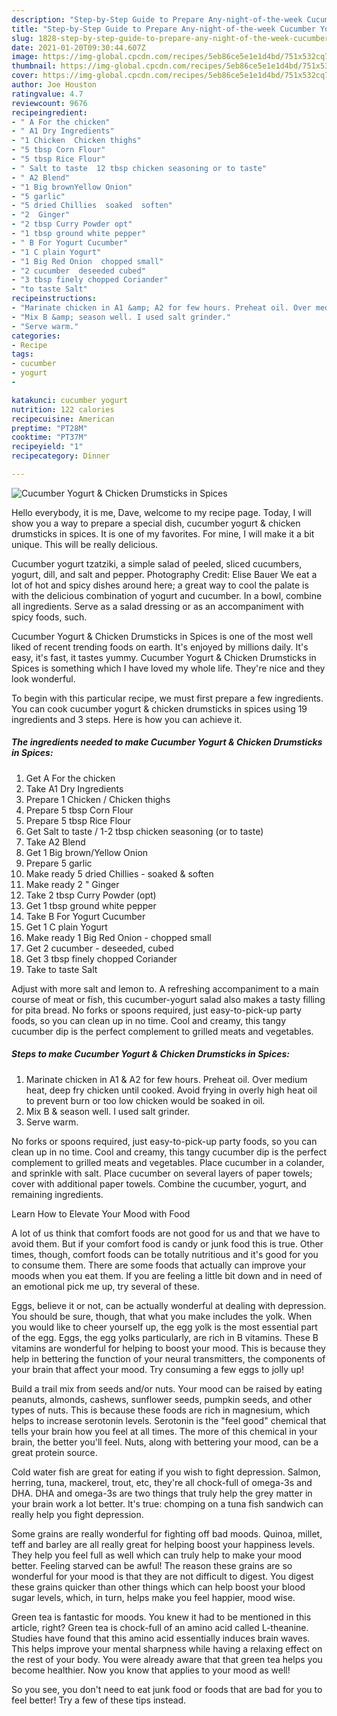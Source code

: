 ```yaml
---
description: "Step-by-Step Guide to Prepare Any-night-of-the-week Cucumber Yogurt &amp;amp; Chicken Drumsticks in Spices"
title: "Step-by-Step Guide to Prepare Any-night-of-the-week Cucumber Yogurt &amp;amp; Chicken Drumsticks in Spices"
slug: 1828-step-by-step-guide-to-prepare-any-night-of-the-week-cucumber-yogurt-and-amp-chicken-drumsticks-in-spices
date: 2021-01-20T09:30:44.607Z
image: https://img-global.cpcdn.com/recipes/5eb86ce5e1e1d4bd/751x532cq70/cucumber-yogurt-chicken-drumsticks-in-spices-recipe-main-photo.jpg
thumbnail: https://img-global.cpcdn.com/recipes/5eb86ce5e1e1d4bd/751x532cq70/cucumber-yogurt-chicken-drumsticks-in-spices-recipe-main-photo.jpg
cover: https://img-global.cpcdn.com/recipes/5eb86ce5e1e1d4bd/751x532cq70/cucumber-yogurt-chicken-drumsticks-in-spices-recipe-main-photo.jpg
author: Joe Houston
ratingvalue: 4.7
reviewcount: 9676
recipeingredient:
- " A For the chicken"
- " A1 Dry Ingredients"
- "1 Chicken  Chicken thighs"
- "5 tbsp Corn Flour"
- "5 tbsp Rice Flour"
- " Salt to taste  12 tbsp chicken seasoning or to taste"
- " A2 Blend"
- "1 Big brownYellow Onion"
- "5 garlic"
- "5 dried Chillies  soaked  soften"
- "2  Ginger"
- "2 tbsp Curry Powder opt"
- "1 tbsp ground white pepper"
- " B For Yogurt Cucumber"
- "1 C plain Yogurt"
- "1 Big Red Onion  chopped small"
- "2 cucumber  deseeded cubed"
- "3 tbsp finely chopped Coriander"
- "to taste Salt"
recipeinstructions:
- "Marinate chicken in A1 &amp; A2 for few hours. Preheat oil. Over medium heat, deep fry chicken until cooked. Avoid frying in overly high heat oil to prevent burn or too low chicken would be soaked in oil."
- "Mix B &amp; season well. I used salt grinder."
- "Serve warm."
categories:
- Recipe
tags:
- cucumber
- yogurt
- 

katakunci: cucumber yogurt  
nutrition: 122 calories
recipecuisine: American
preptime: "PT28M"
cooktime: "PT37M"
recipeyield: "1"
recipecategory: Dinner

---
```



![Cucumber Yogurt &amp; Chicken Drumsticks in Spices](https://img-global.cpcdn.com/recipes/5eb86ce5e1e1d4bd/751x532cq70/cucumber-yogurt-chicken-drumsticks-in-spices-recipe-main-photo.jpg)

Hello everybody, it is me, Dave, welcome to my recipe page. Today, I will show you a way to prepare a special dish, cucumber yogurt &amp; chicken drumsticks in spices. It is one of my favorites. For mine, I will make it a bit unique. This will be really delicious.

Cucumber yogurt tzatziki, a simple salad of peeled, sliced cucumbers, yogurt, dill, and salt and pepper. Photography Credit: Elise Bauer We eat a lot of hot and spicy dishes around here; a great way to cool the palate is with the delicious combination of yogurt and cucumber. In a bowl, combine all ingredients. Serve as a salad dressing or as an accompaniment with spicy foods, such.

Cucumber Yogurt &amp; Chicken Drumsticks in Spices is one of the most well liked of recent trending foods on earth. It's enjoyed by millions daily. It's easy, it's fast, it tastes yummy. Cucumber Yogurt &amp; Chicken Drumsticks in Spices is something which I have loved my whole life. They're nice and they look wonderful.


To begin with this particular recipe, we must first prepare a few ingredients. You can cook cucumber yogurt &amp; chicken drumsticks in spices using 19 ingredients and 3 steps. Here is how you can achieve it.

<!--inarticleads1-->

##### The ingredients needed to make Cucumber Yogurt &amp; Chicken Drumsticks in Spices:

1. Get  A For the chicken
1. Take  A1 Dry Ingredients
1. Prepare 1 Chicken / Chicken thighs
1. Prepare 5 tbsp Corn Flour
1. Prepare 5 tbsp Rice Flour
1. Get  Salt to taste / 1-2 tbsp chicken seasoning (or to taste)
1. Take  A2 Blend
1. Get 1 Big brown/Yellow Onion
1. Prepare 5 garlic
1. Make ready 5 dried Chillies - soaked &amp; soften
1. Make ready 2 &#34; Ginger
1. Take 2 tbsp Curry Powder (opt)
1. Get 1 tbsp ground white pepper
1. Take  B For Yogurt Cucumber
1. Get 1 C plain Yogurt
1. Make ready 1 Big Red Onion - chopped small
1. Get 2 cucumber - deseeded, cubed
1. Get 3 tbsp finely chopped Coriander
1. Take to taste Salt


Adjust with more salt and lemon to. A refreshing accompaniment to a main course of meat or fish, this cucumber-yogurt salad also makes a tasty filling for pita bread. No forks or spoons required, just easy-to-pick-up party foods, so you can clean up in no time. Cool and creamy, this tangy cucumber dip is the perfect complement to grilled meats and vegetables. 

<!--inarticleads2-->

##### Steps to make Cucumber Yogurt &amp; Chicken Drumsticks in Spices:

1. Marinate chicken in A1 &amp; A2 for few hours. Preheat oil. Over medium heat, deep fry chicken until cooked. Avoid frying in overly high heat oil to prevent burn or too low chicken would be soaked in oil.
1. Mix B &amp; season well. I used salt grinder.
1. Serve warm.


No forks or spoons required, just easy-to-pick-up party foods, so you can clean up in no time. Cool and creamy, this tangy cucumber dip is the perfect complement to grilled meats and vegetables. Place cucumber in a colander, and sprinkle with salt. Place cucumber on several layers of paper towels; cover with additional paper towels. Combine the cucumber, yogurt, and remaining ingredients. 

Learn How to Elevate Your Mood with Food


A lot of us think that comfort foods are not good for us and that we have to avoid them. But if your comfort food is candy or junk food this is true. Other times, though, comfort foods can be totally nutritious and it's good for you to consume them. There are some foods that actually can improve your moods when you eat them. If you are feeling a little bit down and in need of an emotional pick me up, try several of these.

Eggs, believe it or not, can be actually wonderful at dealing with depression. You should be sure, though, that what you make includes the yolk. When you would like to cheer yourself up, the egg yolk is the most essential part of the egg. Eggs, the egg yolks particularly, are rich in B vitamins. These B vitamins are wonderful for helping to boost your mood. This is because they help in bettering the function of your neural transmitters, the components of your brain that affect your mood. Try consuming a few eggs to jolly up!

Build a trail mix from seeds and/or nuts. Your mood can be raised by eating peanuts, almonds, cashews, sunflower seeds, pumpkin seeds, and other types of nuts. This is because these foods are rich in magnesium, which helps to increase serotonin levels. Serotonin is the "feel good" chemical that tells your brain how you feel at all times. The more of this chemical in your brain, the better you'll feel. Nuts, along with bettering your mood, can be a great protein source.

Cold water fish are great for eating if you wish to fight depression. Salmon, herring, tuna, mackerel, trout, etc, they're all chock-full of omega-3s and DHA. DHA and omega-3s are two things that truly help the grey matter in your brain work a lot better. It's true: chomping on a tuna fish sandwich can really help you fight depression. 

Some grains are really wonderful for fighting off bad moods. Quinoa, millet, teff and barley are all really great for helping boost your happiness levels. They help you feel full as well which can truly help to make your mood better. Feeling starved can be awful! The reason these grains are so wonderful for your mood is that they are not difficult to digest. You digest these grains quicker than other things which can help boost your blood sugar levels, which, in turn, helps make you feel happier, mood wise.

Green tea is fantastic for moods. You knew it had to be mentioned in this article, right? Green tea is chock-full of an amino acid called L-theanine. Studies have found that this amino acid essentially induces brain waves. This helps improve your mental sharpness while having a relaxing effect on the rest of your body. You were already aware that that green tea helps you become healthier. Now you know that applies to your mood as well!

So you see, you don't need to eat junk food or foods that are bad for you to feel better! Try  a few  of  these  tips  instead.

